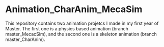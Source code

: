 # Animation_CharAnim_MecaSim

This repository contains two animation projetcs I made in my first year of Master.
The first one is a physics based animation (branch master_MecacSim), and the second one is a skeleton animation (branch master_CharAnim).
